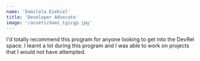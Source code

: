 ```yaml
---
name: 'Damilola Ezekiel'
title: 'Developer Advocate'
image: '/assets/dami_tgicgp.jpg'
---
```


I'd totally recommend this program for anyone looking to get into the DevRel space. I learnt a lot during this program
and I was able to work on projects that I would not have attempted.
